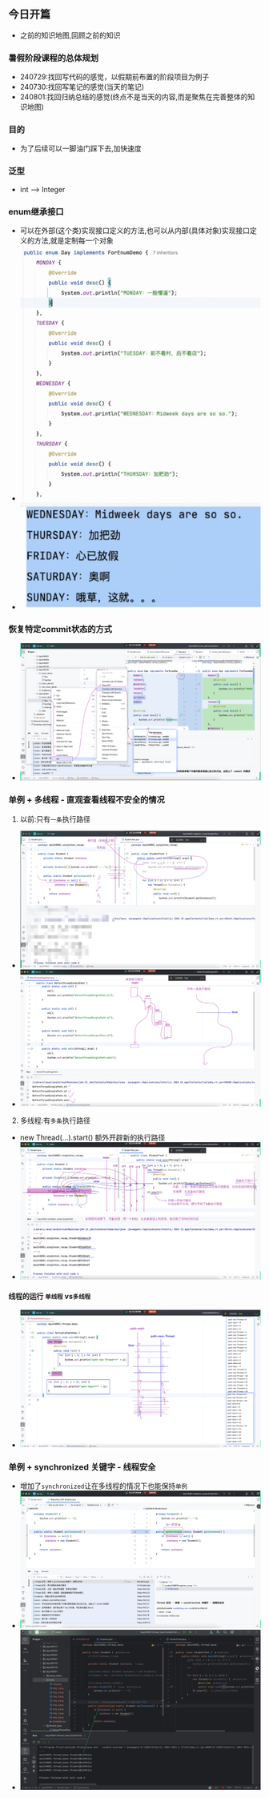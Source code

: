 ## 今日开篇

- 之前的知识地图,回顾之前的知识

### 暑假阶段课程的总体规划

- 240729:找回写代码的感觉，以假期前布置的阶段项目为例子
- 240730:找回写笔记的感觉(当天的笔记)
- 240801:找回归纳总结的感觉(终点不是当天的内容,而是聚焦在完善整体的知识地图)

### 目的

- 为了后续可以一脚油门踩下去,加快速度

### 泛型

- int --> Integer

### enum继承接口

- 可以在外部(这个类)实现接口定义的方法,也可以从内部(具体对象)实现接口定义的方法,就是定制每一个对象
- ![img_1.png](img_1.png)
- ![img.png](img.png)

### 恢复特定commit状态的方式

- ![img_2.png](img_2.png)

### 单例 + 多线程 - 直观查看线程不安全的情况

1. 以前:只有`一条`执行路径

- ![img_3.png](img_3.png)
- ![img_5.png](img_5.png)

2. 多线程:有`多条`执行路径

- new Thread(...).start() 额外开辟新的执行路径
- ![img_4.png](img_4.png)

#### 线程的运行 `单线程` vs`多线程`

- ![img_6.png](img_6.png)

### 单例 + synchronized 关键字 - 线程安全
- 增加了`synchronized`让在多线程的情况下也能保持`单例`
- ![img_8.png](img_8.png)
- ![img_9.png](img_9.png)